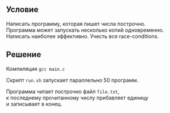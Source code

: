 ## Условие
Написать программу, которая пишет числа построчно.   
Программа может запускать несколько копий одновременно.   
Написать наиболее эффективно. Учесть все race-conditions.  

## Решение
Компиляция ```gcc main.c```  

Скрипт ```run.sh``` запускает параллельно 50 программ.  

Программа читает построчно файл ```file.txt```,  
к последнему прочитанному числу прибавляет единицу  
и записывает в конец. 
